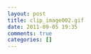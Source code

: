 ```yaml
---
layout: post
title: clip_image002.gif
date: 2011-09-05 19:35
comments: true
categories: []
---
```


